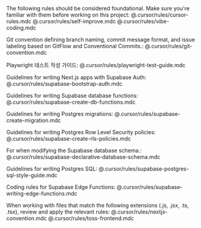 <rules>
The following rules should be considered foundational. Make sure you're familiar with them before working on this project:
@.cursor/rules/cursor-rules.mdc
@.cursor/rules/self-improve.mdc
@.cursor/rules/vibe-coding.mdc

Git convention defining branch naming, commit message format, and issue labeling based on GitFlow and Conventional Commits.:
@.cursor/rules/git-convention.mdc

Playwright 테스트 작성 가이드:
@.cursor/rules/playwright-test-guide.mdc

Guidelines for writing Next.js apps with Supabase Auth:
@.cursor/rules/supabase-bootstrap-auth.mdc

Guidelines for writing Supabase database functions:
@.cursor/rules/supabase-create-db-functions.mdc

Guidelines for writing Postgres migrations:
@.cursor/rules/supabase-create-migration.mdc

Guidelines for writing Postgres Row Level Security policies:
@.cursor/rules/supabase-create-rls-policies.mdc

For when modifying the Supabase database schema.:
@.cursor/rules/supabase-declarative-database-schema.mdc

Guidelines for writing Postgres SQL:
@.cursor/rules/supabase-postgres-sql-style-guide.mdc

Coding rules for Supabase Edge Functions:
@.cursor/rules/supabase-writing-edge-functions.mdc

When working with files that match the following extensions (.js, .jsx, .ts, .tsx), review and apply the relevant rules:
@.cursor/rules/nextjs-convention.mdc
@.cursor/rules/toss-frontend.mdc
</rules>